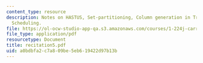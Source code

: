 ```yaml
---
content_type: resource
description: Notes on HASTUS, Set-partitioning, Column generation in Tranist Crew
  Scheduling.
file: https://ol-ocw-studio-app-qa.s3.amazonaws.com/courses/1-224j-carrier-systems-fall-2003/a0bdbfa2c7a809be5eb619422d97b13b_recitation5.pdf
file_type: application/pdf
resourcetype: Document
title: recitation5.pdf
uid: a0bdbfa2-c7a8-09be-5eb6-19422d97b13b
---
```

